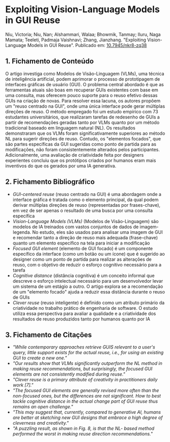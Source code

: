 # Exploiting Vision-Language Models in GUI Reuse

Niu, Victoria; Niu, Nan; Alshammari, Walaa; Bhowmik, Tanmay; Iluru, Naga Mamata; Teeleti, Padmaja Vaishnavi; Zhang, Jianzhang. "Exploiting Vision-Language Models in GUI Reuse". Publicado em: [10.7945/nkr8-zq38](https://doi.org/10.7945/nkr8-zq38)

## 1. Fichamento de Conteúdo

O artigo investiga como Modelos de Visão-Linguagem (VLMs), uma técnica de inteligência artificial, podem aprimorar o processo de prototipagem de interfaces gráficas de usuário (GUI). O problema central abordado é que as ferramentas atuais são boas em recuperar GUIs existentes com base em uma consulta, mas oferecem pouco suporte para o reuso efetivo dessas GUIs na criação de novas. Para resolver essa lacuna, os autores propõem um "reuso centrado na GUI", onde uma única interface pode gerar múltiplas direções de reuso. O método empregado foi um estudo empírico com 73 estudantes universitários, que realizaram tarefas de redesenho de GUIs a partir de recomendações geradas tanto por VLMs quanto por um método tradicional baseado em linguagem natural (NL). Os resultados demonstraram que os VLMs foram significativamente superiores ao método NL para sugerir direções de reuso. Contudo, os "elementos focados", que são partes específicas da GUI sugeridas como ponto de partida para as modificações, não foram consistentemente alterados pelos participantes. Adicionalmente, uma avaliação de criatividade feita por designers experientes concluiu que os protótipos criados por humanos eram mais inventivos do que os gerados por uma IA generativa.

## 2. Fichamento Bibliográfico

* _GUI-centered reuse_ (reuso centrado na GUI) é uma abordagem onde a interface gráfica é tratada como o elemento principal, da qual podem derivar múltiplas direções de reuso (representadas por frases-chave), em vez de ser apenas o resultado de uma busca por uma consulta específica 
* _Vision-Language Models (VLMs)_ (Modelos de Visão-Linguagem) são modelos de IA treinados com vastos conjuntos de dados de imagem-legenda. No estudo, eles são usados para analisar uma imagem de GUI e recomendar tanto a direção de reuso mais adequada (frase-chave) quanto um elemento específico na tela para iniciar a modificação 
* _Focused GUI element_ (elemento de GUI focado) é um componente específico da interface (como um botão ou um ícone) que é sugerido ao designer como um ponto de partida para realizar as alterações de reuso, com o objetivo de reduzir o esforço cognitivo necessário para a tarefa 
* _Cognitive distance_ (distância cognitiva) é um conceito informal que descreve o esforço intelectual necessário para um desenvolvedor levar um sistema de um estágio a outro. O artigo explora se a recomendação de um "elemento focado" ajuda a reduzir essa distância durante o reuso de GUIs 
* _Clever reuse_ (reuso inteligente) é definido como um atributo primário da criatividade no trabalho prático de engenharia de software. O estudo utiliza essa perspectiva para avaliar a qualidade e a criatividade dos resultados de reuso produzidos tanto por humanos quanto por IA 

## 3. Fichamento de Citações

* _"While contemporary approaches retrieve GUIS relevant to a user's query, little support exists for the actual reuse, i.e., for using an existing GUI to create a new one."_
* _"Our results show that VLMs significantly outperform the NL method in making reuse recommendations, but surprisingly, the focused GUI elements are not consistently modified during reuse."_
* _"Clever reuse is a primary attribute of creativity in practitioners daily work [7]."_
* _"The focused GUI elements are generally revised more often than the non-focused ones, but the differences are not significant. How to best tackle cognitive distance in the actual change part of GUI reuse thus remains an open challenge."_
* _"This may suggest that, currently, compared to generative Al, humans are better at sketching new GUI designs that embrace a high degree of cleverness and creativity."_
* _"A puzzling result, as shown in Fig. 8, is that the NL- based method performed the worst in making reuse direction recommendations."_
